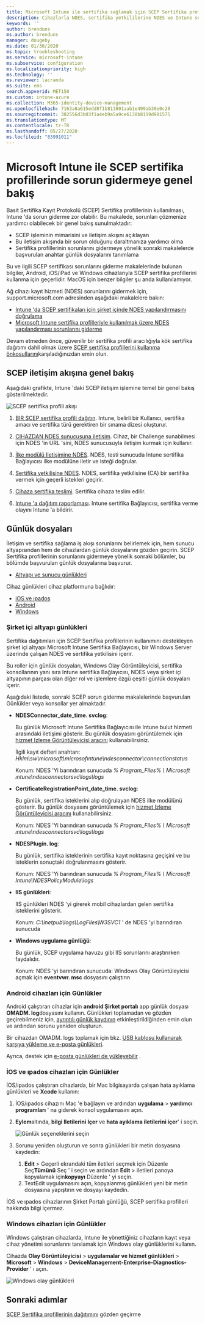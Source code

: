 ```yaml
---
title: Microsoft Intune ile sertifika sağlamak için SCEP Sertifika profillerinin kullanımıyla ilgili sorunları giderin | Microsoft Docs
description: Cihazlarla NDES, sertifika yetkililerine NDES ve Intune sertifika bağlayıcısından Intune hizmetine yönelik iletişim dahil olmak üzere Intune ile birlikte kullanmak üzere sertifika istemek için, cihazların SCEP kullanımını giderin.
keywords: ''
author: brenduns
ms.author: brenduns
manager: dougeby
ms.date: 01/30/2020
ms.topic: troubleshooting
ms.service: microsoft-intune
ms.subservice: configuration
ms.localizationpriority: high
ms.technology: ''
ms.reviewer: lacranda
ms.suite: ems
search.appverid: MET150
ms.custom: intune-azure
ms.collection: M365-identity-device-management
ms.openlocfilehash: 7163a8a615edd8f1b813801aab1e499ab30e0c20
ms.sourcegitcommit: 302556d3b03f1a4eb9a5a9ce6138b8119d901575
ms.translationtype: MT
ms.contentlocale: tr-TR
ms.lasthandoff: 05/27/2020
ms.locfileid: "83991011"
---
```

# <a name="overview-for-troubleshooting-scep-certificate-profiles-with-microsoft-intune"></a>Microsoft Intune ile SCEP sertifika profillerinde sorun gidermeye genel bakış

Basit Sertifika Kayıt Protokolü (SCEP) Sertifika profillerinin kullanılması, Intune 'da sorun giderme zor olabilir. Bu makalede, sorunları çözmenize yardımcı olabilecek bir genel bakış sunulmaktadır:

- SCEP işleminin mimarisini ve iletişim akışını açıklayan
- Bu iletişim akışında bir sorun olduğunu daraltmanıza yardımcı olma
- Sertifika profillerinin sorunlarını gidermeye yönelik sonraki makalelerde başvurulan anahtar günlük dosyalarını tanımlama

Bu ve ilgili SCEP sertifikası sorunlarını giderme makalelerinde bulunan bilgiler, Android, iOS/iPad ve Windows cihazlarıyla SCEP sertifika profillerini kullanma için geçerlidir. MacOS için benzer bilgiler şu anda kullanılamıyor.

Ağ cihazı kayıt hizmeti (NDES) sorunlarını gidermek için, support.microsoft.com adresinden aşağıdaki makalelere bakın:

- [Intune 'da SCEP sertifikaları için şirket içinde NDES yapılandırmasını doğrulama](https://support.microsoft.com/help/4490130/ndes-configuration-on-premises-for-scep-certificates-in-intune)
- [Microsoft Intune sertifika profilleriyle kullanılmak üzere NDES yapılandırması sorunlarını giderme]( https://support.microsoft.com/help/4459540/troubleshoot-ndes-configuration-for-use-with-intune)

Devam etmeden önce, güvenilir bir sertifika profili aracılığıyla kök sertifika dağıtımı dahil olmak üzere [SCEP sertifika profillerini kullanma önkoşullarını](certificates-scep-configure.md#prerequisites-for-using-scep-for-certificates)karşıladığınızdan emin olun.

## <a name="scep-communication-flow-overview"></a>SCEP iletişim akışına genel bakış

Aşağıdaki grafikte, Intune 'daki SCEP iletişim işlemine temel bir genel bakış gösterilmektedir.

![SCEP sertifika profili akışı](../protect/media/troubleshoot-scep-certificate-profiles/scep-certificate-profile-flow.png)

1. [BIR SCEP sertifika profili dağıtın](troubleshoot-scep-certificate-profile-deployment.md). Intune, belirli bir Kullanıcı, sertifika amacı ve sertifika türü gerektiren bir sınama dizesi oluşturur.

2. [CIHAZDAN NDES sunucusuna iletişim](troubleshoot-scep-certificate-device-to-ndes.md). Cihaz, bir Challenge sunabilmesi için NDES 'in URL 'sini, NDES sunucusuyla iletişim kurmak için kullanır.

3. [İlke modülü Iletişimine NDES](troubleshoot-scep-certificate-ndes-policy-module.md). NDES, testi sunucuda Intune sertifika Bağlayıcısı ilke modülüne iletir ve isteği doğrular.

4. [Sertifika yetkilisine NDES](troubleshoot-scep-certificate-ndes-policy-module.md). NDES, sertifika yetkilisine (CA) bir sertifika vermek için geçerli istekleri geçirir.

5. [Cihaza sertifika teslimi](troubleshoot-scep-certificate-delivery.md). Sertifika cihaza teslim edilir.

6. [Intune 'a dağıtım raporlaması](troubleshoot-scep-certificate-reporting.md). Intune sertifika Bağlayıcısı, sertifika verme olayını Intune 'a bildirir.

## <a name="log-files"></a>Günlük dosyaları

İletişim ve sertifika sağlama iş akışı sorunlarını belirlemek için, hem sunucu altyapısından hem de cihazlardan günlük dosyalarını gözden geçirin. SCEP Sertifika profillerinin sorunlarını gidermeye yönelik sonraki bölümler, bu bölümde başvurulan günlük dosyalarına başvurur.

- [Altyapı ve sunucu günlükleri](#logs-for-on-premises-infrastructure)

Cihaz günlükleri cihaz platformuna bağlıdır:  

- [iOS ve ıpados](#logs-for-ios-and-ipados-devices)
- [Android](#logs-for-android-devices)
- [Windows](#logs-for-windows-devices)

### <a name="logs-for-on-premises-infrastructure"></a>Şirket içi altyapı günlükleri
  
Sertifika dağıtımları için SCEP Sertifika profillerinin kullanımını destekleyen şirket içi altyapı Microsoft Intune Sertifika Bağlayıcısı, bir Windows Server üzerinde çalışan NDES ve sertifika yetkilisini içerir.

Bu roller için günlük dosyaları, Windows Olay Görüntüleyicisi, sertifika konsollarının yanı sıra Intune sertifika Bağlayıcısı, NDES veya şirket içi altyapının parçası olan diğer rol ve işlemlere özgü çeşitli günlük dosyaları içerir.

Aşağıdaki listede, sonraki SCEP sorun giderme makalelerinde başvurulan Günlükler veya konsollar yer almaktadır. 

- **NDESConnector_date_time. svclog**:

  Bu günlük Microsoft Intune Sertifika Bağlayıcısı ile Intune bulut hizmeti arasındaki iletişimi gösterir. Bu günlük dosyasını görüntülemek için [hizmet Izleme Görüntüleyicisi aracını](https://docs.microsoft.com/dotnet/framework/wcf/service-trace-viewer-tool-svctraceviewer-exe) kullanabilirsiniz.

  İlgili kayıt defteri anahtarı: *Hklm\sw\microsoft\microsofıntune\ndesconnector\connectionstatus*

  Konum: NDES 'Yi barındıran sunucuda *% Program_Files% \ Microsoft ıntune\ndesconnectorsvc\logs\logs*

- **CertificateRegistrationPoint_date_time. svclog**:

  Bu günlük, sertifika isteklerini alıp doğrulayan NDES ilke modülünü gösterir. Bu günlük dosyasını görüntülemek için [hizmet Izleme Görüntüleyicisi aracını](https://docs.microsoft.com/dotnet/framework/wcf/service-trace-viewer-tool-svctraceviewer-exe) kullanabilirsiniz.

  Konum: NDES 'Yi barındıran sunucuda *% Program_Files% \ Microsoft ıntune\ndesconnectorsvc\logs\logs*

- **NDESPlugin. log**:

  Bu günlük, sertifika isteklerinin sertifika kayıt noktasına geçişini ve bu isteklerin sonuçtaki doğrulanmasını gösterir.

  Konum: NDES 'Yi barındıran sunucuda *% Program_Files% \ Microsoft Intune\NDESPolicyModule\logs*

- **IIS günlükleri**:

  IIS günlükleri NDES 'yi girerek mobil cihazlardan gelen sertifika isteklerini gösterir.

  Konum: *C:\inetpub\logs\LogFiles\W3SVC1* ' de NDES 'yi barındıran sunucuda

- **Windows uygulama günlüğü**:

  Bu günlük, SCEP uygulama havuzu gibi IIS sorunlarını araştırırken faydalıdır.

  Konum: NDES 'yi barındıran sunucuda: Windows Olay Görüntüleyicisi açmak için **eventvwr. msc** dosyasını çalıştırın




### <a name="logs-for-android-devices"></a>Android cihazları için Günlükler

Android çalıştıran cihazlar için **android Şirket portalı** app günlük dosyası **OMADM. log**dosyasını kullanın. Günlükleri toplamadan ve gözden geçirebilmeniz için, [ayrıntılı günlük kaydının](../user-help/use-verbose-logging-to-help-your-it-administrator-fix-device-issues-android.md) etkinleştirildiğinden emin olun ve ardından sorunu yeniden oluşturun.

Bir cihazdan OMADM. logs toplamak için bkz. [USB kablosu kullanarak karşıya yükleme ve e-posta günlükleri](../user-help/send-logs-to-your-it-admin-using-cable-android.md).

Ayrıca, destek için [e-posta günlükleri de yükleyebilir](../user-help/send-logs-to-your-it-admin-by-email-android.md#upload-and-email-logs-from-microsoft-intune-app) .

### <a name="logs-for-ios-and-ipados-devices"></a>İOS ve ıpados cihazları için Günlükler

İOS/ıpados çalıştıran cihazlarda, bir Mac bilgisayarda çalışan hata ayıklama günlükleri ve **Xcode** kullanın:

1. İOS/ıpados cihazını Mac 'e bağlayın ve ardından **uygulama**  >  **yardımcı programları** ' na giderek konsol uygulamasını açın. 

2. **Eylem**altında, **bilgi Iletilerini Içer** ve **hata ayıklama iletilerini içer**' i seçin.

   ![Günlük seçeneklerini seçin](../protect/media/troubleshoot-scep-certificate-profiles/message-options.png)

3. Sorunu yeniden oluşturun ve sonra günlükleri bir metin dosyasına kaydedin:
   1. **Edit**  >  Geçerli ekrandaki tüm iletileri seçmek için Düzenle Seç**Tümünü** Seç ' i seçin ve ardından **Edit**  >  iletileri panoya kopyalamak için**kopyayı** Düzenle ' yi seçin. 
   2. TextEdit uygulamasını açın, kopyalanmış günlükleri yeni bir metin dosyasına yapıştırın ve dosyayı kaydedin.


İOS ve ıpados cihazlarının Şirket Portalı günlüğü, SCEP sertifika profilleri hakkında bilgi içermez.

### <a name="logs-for-windows-devices"></a>Windows cihazları için Günlükler

Windows çalıştıran cihazlarda, Intune ile yönettiğiniz cihazların kayıt veya cihaz yönetimi sorunlarını tanılamak için Windows olay günlüklerini kullanın.

Cihazda **Olay Görüntüleyicisi**  >  **uygulamalar ve hizmet günlükleri**  >  **Microsoft**  >  **Windows**  >  **DeviceManagement-Enterprise-Diagnostics-Provider** ' ı açın.

![Windows olay günlükleri](../protect/media/troubleshoot-scep-certificate-profiles/windows-event-log.png)

## <a name="next-steps"></a>Sonraki adımlar

[SCEP Sertifika profillerinin dağıtımını](troubleshoot-scep-certificate-profile-deployment.md) gözden geçirme 
